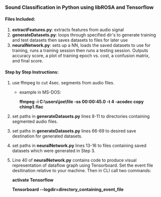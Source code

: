 ### Sound Classification in Python using libROSA and Tensorflow

#### Files Included:
1. __extractFeatures__**.py**: extracts features from audio signal
2. __generateDatasets__**.py**: loops through specified dir's to generate training and test datasets then saves datasets to files for later use
3. __neuralNetwork__**.py**: sets up a NN, loads the saved datasets to use for training, runs a training session then runs a testing session.  Outputs accuracy score, a plot of training epoch vs. cost, a confusion matrix, and final score.

#### Step by Step Instructions:
1. use ffmpeg to cut 4sec. segments from audio files.
  
    - example in MS-DOS:
  
        **ffmpeg -i C:\users\joe\file -ss 00:00:45.0 -t 4 -acodec copy chimp1.flac**

2. set paths in __generateDatasets.__**py** lines 8-11 to directories containing segmented audio files.
3. set paths in __generateDatasets__**.py** lines 66-69 to desired save destination for generated datasets.
4. set paths in __neuralNetwork__**.py** lines 13-16 to files containing saved datasets which were generated in Step 3.
5. Line 40 of __neuralNetwork__**.py** contains code to produce visual representation of dataflow graph using Tensorboard.  Set the event file desitination relative to your machine.  Then in CLI call two commands:            

    **activate Tensorflow**

    **Tensorboard --logdir=directory_containing_event_file**
